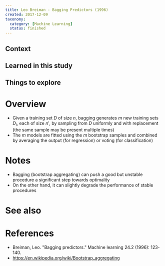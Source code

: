 ```yaml
---
title: Leo Breiman - Bagging Predictors (1996)
created: 2017-12-09
taxonomy:
  category: [Machine Learning]
  status: finished
---
```


## Context

## Learned in this study

## Things to explore

# Overview
* Given a training set $D$ of size $n$, bagging generates $m$ new training sets $D_i$, each of size $n'$, by sampling from $D$ uniformly and with replacement (the same sample may be present multiple times)
* The $m$ models are fitted using the $m$ bootstrap samples and combined by averaging the output (for regression) or voting (for classification)

# Notes
* Bagging (bootstrap aggregating) can push a good but unstable procedure a significant step towards optimality
* On the other hand, it can slightly degrade the performance of stable procedures

# See also

# References
* Breiman, Leo. "Bagging predictors." Machine learning 24.2 (1996): 123-140.
* https://en.wikipedia.org/wiki/Bootstrap_aggregating